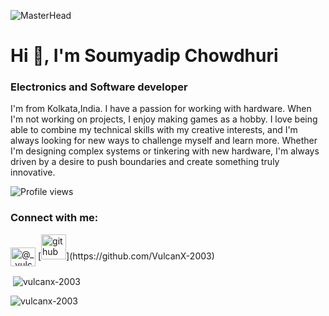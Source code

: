 ![MasterHead](https://i.pinimg.com/originals/83/f6/5e/83f65e8c6efc88fabfcfbb11cf63bd8a.gif)
<h1>Hi 👋, I'm Soumyadip Chowdhuri</h1>
<h3>Electronics and Software developer</h3> 
I'm from Kolkata,India. I have a passion for working with hardware. When I'm not working on projects, I enjoy making games as a hobby. I love being able to combine my technical skills with my creative interests, and I'm always looking for new ways to challenge myself and learn more. Whether I'm designing complex systems or tinkering with new hardware, I'm always driven by a desire to push boundaries and create something truly innovative.


![Profile views](https://gpvc.arturio.dev/VulcanX-2003)  
<h3 align="left">Connect with me:</h3>
<p align="left">
<a href="https://instagram.com/__vulcanx_" target="blank"><img align="center" src="https://raw.githubusercontent.com/rahuldkjain/github-profile-readme-generator/master/src/images/icons/Social/instagram.svg" alt="@__vulcanx_" height="30" width="40" /></a>
[<img src='https://cdn.jsdelivr.net/npm/simple-icons@3.0.1/icons/github.svg' alt='github' height='40'>](https://github.com/VulcanX-2003)  

</p>





<p>&nbsp;<img align="center" src="https://github-readme-stats.vercel.app/api?username=vulcanx-2003&show_icons=true&locale=en" alt="vulcanx-2003" /></p>

<p><img align="center" src="https://github-readme-streak-stats.herokuapp.com/?user=vulcanx-2003&" alt="vulcanx-2003" /></p>
